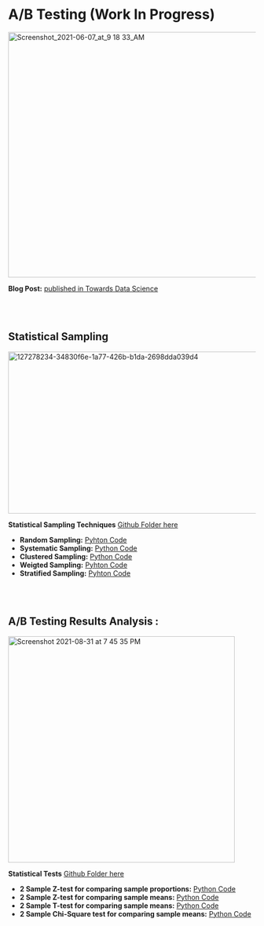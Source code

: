 
# A/B Testing (Work In Progress)
<img alt="Screenshot_2021-06-07_at_9 18 33_AM" src="https://user-images.githubusercontent.com/76843403/130661485-8500fcd0-c41e-4899-b6bf-38964fb8257c.jpeg" width="800" height="500" align = "center">

**Blog Post:** <a href="https://tatev-aslanyan.medium.com/">published in Towards Data Science </a>

<br>
<br>

## Statistical Sampling
<img width="600" height="330" alt="127278234-34830f6e-1a77-426b-b1da-2698dda039d4" src="https://user-images.githubusercontent.com/76843403/130869830-ee552d9e-8a29-4a71-ac64-fa5748799a7c.png">


**Statistical Sampling Techniques** <a href = "https://github.com/TatevKaren/mathematics-statistics-for-data-science/tree/main/Sampling%20Techniques"> Github Folder here</a>
- **Random Sampling:** <a href = "https://github.com/TatevKaren/mathematics-statistics-for-data-science/tree/main/Sampling%20Techniques">Pyhton Code</a>
- **Systematic Sampling:** <a href ="https://github.com/TatevKaren/mathematics-statistics-for-data-science/blob/main/Sampling%20Techniques/Systematic_Sampling.py">Python Code</a>
- **Clustered Sampling:** <a href = "https://github.com/TatevKaren/mathematics-statistics-for-data-science/blob/main/Sampling%20Techniques/Cluster_Sampling.py">Python Code</a>
- **Weigted Sampling:** <a href = "https://github.com/TatevKaren/mathematics-statistics-for-data-science/blob/main/Sampling%20Techniques/Weighted%20Sampling.py">Pyhton Code</a>
- **Stratified Sampling:** <a href = "https://github.com/TatevKaren/mathematics-statistics-for-data-science/blob/main/Sampling%20Techniques/Stratified%20Sampling.py">Pyhton Code</a>

<br>
<br>


## A/B Testing Results Analysis :
<img width="461" alt="Screenshot 2021-08-31 at 7 45 35 PM" src="https://user-images.githubusercontent.com/76843403/131551016-db8dc26b-4afa-499e-9da5-71cf5852ff2f.png">

**Statistical Tests** <a href = "https://github.com/TatevKaren/data-science-popular-algorithms/tree/main/AB_Testing/Statistical%20tests%20for%20AB_testing"> Github Folder here</a>
- **2 Sample Z-test for comparing sample proportions:** <a href = "https://github.com/TatevKaren/data-science-popular-algorithms/blob/main/Statistical-tests/2%20sample%20Z%20Test%20Porportions.py">Python Code</a>
- **2 Sample Z-test for comparing sample means:** <a href = "https://github.com/TatevKaren/data-science-popular-algorithms/blob/main/Statistical-tests/2-Sample-2-sided-Z-test.py">Python Code</a>
- **2 Sample T-test for comparing sample means:** <a href = "https://github.com/TatevKaren/data-science-popular-algorithms/blob/main/Statistical-tests/2-Sample-2-sided-T-test.py">Python Code</a>
- **2 Sample Chi-Square test for comparing sample means:** <a href = "https://github.com/TatevKaren/data-science-popular-algorithms/blob/main/Statistical-tests/Chi2-Test.py">Python Code</a>

<br>
<br>

